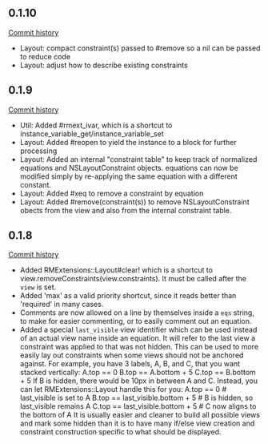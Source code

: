 ## 0.1.10

[Commit history](https://github.com/joenoon/rm-extensions/compare/v0.1.9...v0.1.10)

* Layout: compact constraint(s) passed to #remove so a nil can be passed to reduce code
* Layout: adjust how to describe existing constraints

## 0.1.9

[Commit history](https://github.com/joenoon/rm-extensions/compare/v0.1.8...v0.1.9)

* Util: Added #rmext_ivar, which is a shortcut to instance_variable_get/instance_variable_set
* Layout: Added #reopen to yield the instance to a block for further processing
* Layout: Added an internal "constraint table" to keep track of normalized equations and
  NSLayoutConstraint objects.  equations can now be modified simply by re-applying the same
  equation with a different constant.
* Layout: Added #xeq to remove a constraint by equation
* Layout: Added #remove(constraint(s)) to remove NSLayoutConstraint obects from the view
  and also from the internal constraint table.

## 0.1.8

[Commit history](https://github.com/joenoon/rm-extensions/compare/v0.1.7...v0.1.8)

* Added RMExtensions::Layout#clear! which is a shortcut to view.removeConstraints(view.constraints).
  It must be called after the `view` is set.
* Added 'max' as a valid priority shortcut, since it reads better than 'required' in many cases.
* Comments are now allowed on a line by themselves inside a `eqs` string, to make for easier commenting,
  or to easily comment out an equation.
* Added a special `last_visible` view identifier which can be used instead of an actual view name
  inside an equation.  It will refer to the last view a constraint was applied to that was not hidden.
  This can be used to more easily lay out constraints when some views should not be anchored against.
  For example, you have 3 labels, A, B, and C, that you want stacked vertically:
    A.top == 0
    B.top == A.bottom + 5
    C.top == B.bottom + 5
  If B is hidden, there would be 10px in between A and C.  Instead, you can let RMExtensions::Layout handle
  this for you:
    A.top == 0                        # last_visible is set to A
    B.top == last_visible.bottom + 5  # B is hidden, so last_visible remains A
    C.top == last_visible.bottom + 5  # C now aligns to the bottom of A
  It is usually easier and cleaner to build all possible views and mark some hidden than it is to have
  many if/else view creation and constraint construction specific to what should be displayed.
